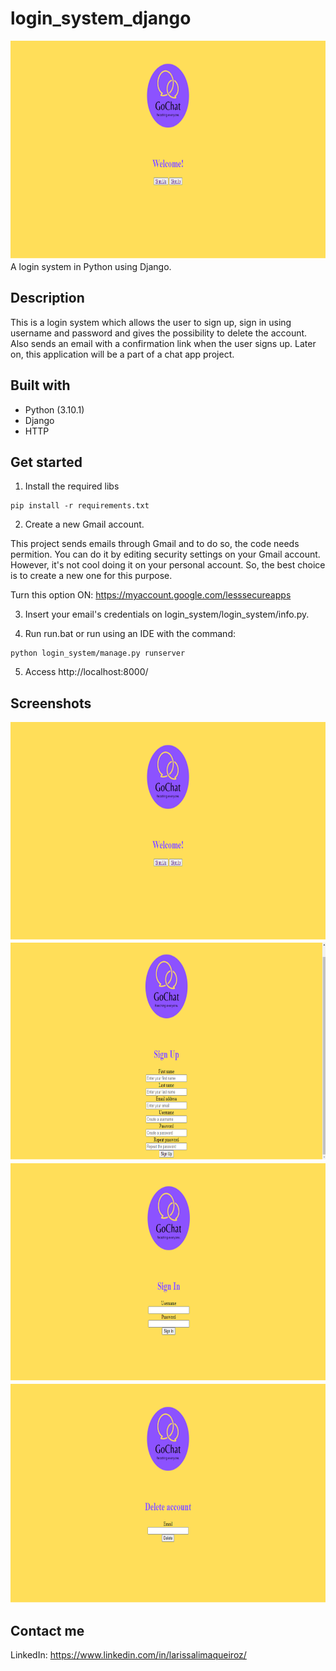 # login_system_django
<img src="assets/home.png" width="700" height= "350" title="homepage">
A login system in Python using Django.

## Description
This is a login system which allows the user to sign up, sign in using username and password  and gives the possibility to delete the account. Also sends an email with a confirmation link when the user signs up. Later on, this application will be a part of a chat app project.

## Built with
* Python (3.10.1)
* Django
* HTTP

## Get started
1. Install the required libs
```
pip install -r requirements.txt
```
2. Create a new Gmail account.

This project sends emails through Gmail and to do so, the code needs permition. You can do it by editing security settings on your Gmail account. However, it's not cool doing it on your personal account. So, the best choice is to create a new one for this purpose.

Turn this option ON: https://myaccount.google.com/lesssecureapps

3. Insert your email's credentials on login_system/login_system/info.py.

4. Run run.bat or run using an IDE with the command:
```
python login_system/manage.py runserver
```
5. Access http://localhost:8000/

## Screenshots
<img src="assets/home.png" width="700" height= "350" title="homepage">
<img src="assets/sign up.png" width="700" height= "350" title="signup page">
<img src="assets/sign in.png" width="700" height= "350" title="signin page">
<img src="assets/delete.png" width="700" height= "350" title="delete">

## Contact me
LinkedIn: https://www.linkedin.com/in/larissalimaqueiroz/